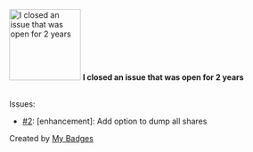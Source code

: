 <img src="https://my-badges.github.io/my-badges/old-issue-2.png" alt="I closed an issue that was open for 2 years" title="I closed an issue that was open for 2 years" width="128">
<strong>I closed an issue that was open for 2 years</strong>
<br><br>

Issues:

- <a href="https://github.com/p0dalirius/DumpSMBShare/issues/2">#2</a>: [enhancement]: Add option to dump all shares


Created by <a href="https://github.com/my-badges/my-badges">My Badges</a>